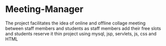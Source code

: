# Meeting-Manager
The project facilitates the idea of online and offline collage meeting between staff members and students as staff members add their free slots and students reserve it
thin project using mysql, jsp, servlets, js, css and HTML
